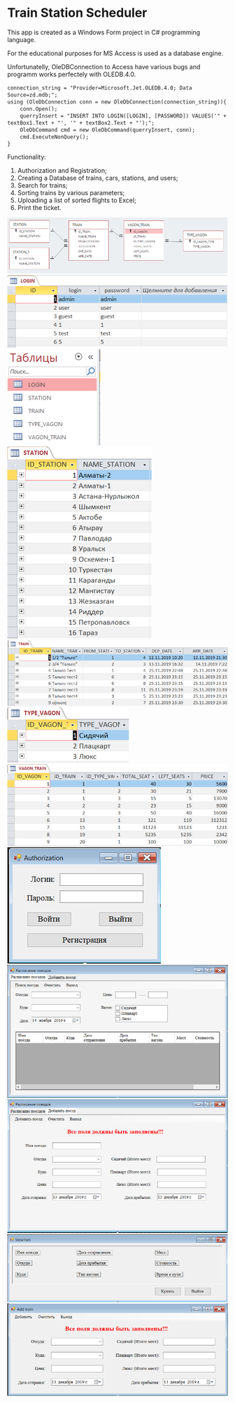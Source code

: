 # Train Station Scheduler

This app is created as a Windows Form project in C# programming language.

For the educational purposes for MS Access is used as a database engine.

Unfortunatelly, OleDBConnection to Access have various bugs and programm works perfectely with OLEDB.4.0.

```
connection_string = "Provider=Microsoft.Jet.OLEDB.4.0; Data Source=zd.mdb;";
using (OleDbConnection conn = new OleDbConnection(connection_string)){
	conn.Open();
	querryInsert = "INSERT INTO LOGIN([LOGIN], [PASSWORD]) VALUES('" + textBox1.Text + "', '" + textBox2.Text + "');";
	OleDbCommand cmd = new OleDbCommand(querryInsert, conn);
	cmd.ExecuteNonQuery();
}
```

Functionality:
1. Authorization and Registration;
2. Creating a Database of trains, cars, stations, and users;
3. Search for trains;
4. Sorting trains by various parameters;
5. Uploading a list of sorted flights to Excel;
6. Print the ticket.

![alt text](https://raw.githubusercontent.com/ramapitecusment/train_schedule_db/master/images/1.PNG)
![alt text](https://raw.githubusercontent.com/ramapitecusment/train_schedule_db/master/images/2.PNG)
![alt text](https://raw.githubusercontent.com/ramapitecusment/train_schedule_db/master/images/3.PNG)
![alt text](https://raw.githubusercontent.com/ramapitecusment/train_schedule_db/master/images/4.PNG)
![alt text](https://raw.githubusercontent.com/ramapitecusment/train_schedule_db/master/images/5.PNG)
![alt text](https://raw.githubusercontent.com/ramapitecusment/train_schedule_db/master/images/6.PNG)
![alt text](https://raw.githubusercontent.com/ramapitecusment/train_schedule_db/master/images/7.PNG)
![alt text](https://raw.githubusercontent.com/ramapitecusment/train_schedule_db/master/images/8.PNG)
![alt text](https://raw.githubusercontent.com/ramapitecusment/train_schedule_db/master/images/12.PNG)
![alt text](https://raw.githubusercontent.com/ramapitecusment/train_schedule_db/master/images/13.PNG)
![alt text](https://raw.githubusercontent.com/ramapitecusment/train_schedule_db/master/images/28.PNG)
![alt text](https://raw.githubusercontent.com/ramapitecusment/train_schedule_db/master/images/38.PNG)